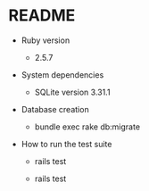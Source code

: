 # README
* Ruby version
  * 2.5.7

* System dependencies
  * SQLite version 3.31.1

* Database creation
  * bundle exec rake db:migrate

* How to run the test suite
  * rails test

  * rails test <file name>
